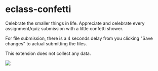 # eclass-confetti

Celebrate the smaller things in life. Appreciate and celebrate every assignment/quiz submission with a little confetti shower. 

For file submission, there is a 4 seconds delay from you clicking "Save changes" to actual submitting the files. 

This extension does not collect any data.

![](https://cdn.kerrycao.com/images/homepage/projects/eclass-confetti/eclass-confetti-demo.gif)
